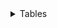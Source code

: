 <details>
<summary> Tables </summary>
| Region | Quantity |
|----------|-------------|
| North | 87 |
| North | 29 |
| South | 82 |
| South | 80 |
| South | 54 |
| South | 102 |
| South | 149 |
| North | 31 |
| East | 36 |
| North | 52 |
| East | 28 |
| North | 58 |
| East | 43 |
| West | 232 |
| North | 123 |
| North | 68 |
| North | 85 |
| North | 93 |
| North | 61 |
| East | 57 |
| North | 40 |
| North | 65 |
| North | 86 |
| North | 118 |
| West | 39 |
| North | 67 |
| East | 193 |
| East | 129 |
| North | 91 |
| North | 77 |
| East | 23 |
| North | 84 |
| East | 48 |
| North | 44 |
| South | 134 |
| North | 120 |
| East | 53 |
| East | 26 |
| North | 63 |
| North | 73 |
| North | 105 |
| North | 34 |
| East | 138 |
| North | 60 |
| West | 21 |
| East | 37 |
| West | 55 |
| North | 64 |
| North | 33 |
| North | 71 |
| West | 288 |
| North | 90 |
| North | 76 |
| West | 22 |
| West | 20 |
| South | 136 |
| North | 38 |
| West | 50 |
| West | 306 |
| North | 79 |
| North | 51 |
| North | 47 |

</details>